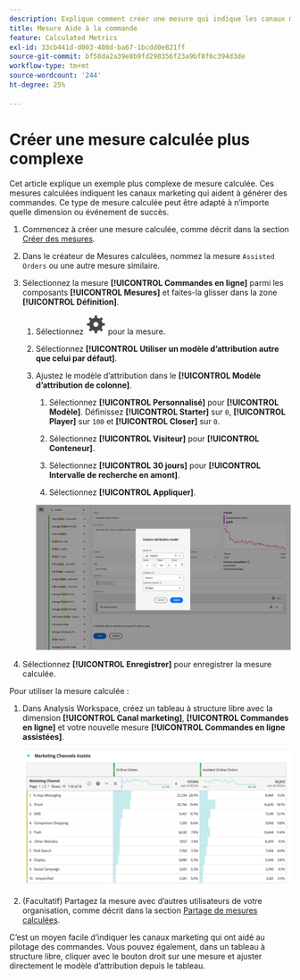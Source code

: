 ```yaml
---
description: Explique comment créer une mesure qui indique les canaux marketing aidant au pilotage des commandes. Cette procédure peut être adaptée à toute dimension ou tout événement de succès.
title: Mesure Aide à la commande
feature: Calculated Metrics
exl-id: 33cb441d-d003-408d-ba67-1bcdd0e821ff
source-git-commit: bf58da2a39e8b9fd298356f23a9bf8f6c394d3de
workflow-type: tm+mt
source-wordcount: '244'
ht-degree: 25%

---
```


# Créer une mesure calculée plus complexe

Cet article explique un exemple plus complexe de mesure calculée. Ces mesures calculées indiquent les canaux marketing qui aident à générer des commandes. Ce type de mesure calculée peut être adapté à n’importe quelle dimension ou événement de succès.

1. Commencez à créer une mesure calculée, comme décrit dans la section [Créer des mesures](/help/components/c-calcmetrics/c-workflow/cm-workflow/c-build-metrics/cm-build-metrics.md).

1. Dans le créateur de Mesures calculées, nommez la mesure `Assisted Orders` ou une autre mesure similaire.

1. Sélectionnez la mesure **[!UICONTROL Commandes en ligne]** parmi les composants **[!UICONTROL Mesures]** et faites-la glisser dans la zone **[!UICONTROL Définition]**.

   1. Sélectionnez ![Paramètre](/help/assets/icons/Setting.svg) pour la mesure.
   1. Sélectionnez **[!UICONTROL Utiliser un modèle d’attribution autre que celui par défaut]**.
   1. Ajustez le modèle d’attribution dans le **[!UICONTROL Modèle d’attribution de colonne]**.
      1. Sélectionnez **[!UICONTROL Personnalisé]** pour **[!UICONTROL Modèle]**. Définissez **[!UICONTROL Starter]** sur `0`, **[!UICONTROL Player]** sur `100` et **[!UICONTROL Closer]** sur `0`.
      1. Sélectionnez **[!UICONTROL Visiteur]** pour **[!UICONTROL Conteneur]**.
      1. Sélectionnez **[!UICONTROL 30 jours]** pour **[!UICONTROL Intervalle de recherche en amont]**.

      1. Sélectionnez **[!UICONTROL Appliquer]**.

      ![ Modèle d’attribution de colonne ](assets/complex-calculated-metric.png)

1. Sélectionnez **[!UICONTROL Enregistrer]** pour enregistrer la mesure calculée.

Pour utiliser la mesure calculée :

1. Dans Analysis Workspace, créez un tableau à structure libre avec la dimension **[!UICONTROL Canal marketing]**, **[!UICONTROL Commandes en ligne]** et votre nouvelle mesure **[!UICONTROL Commandes en ligne assistées]**.

   ![Commandes en ligne assistées par canal marketing](assets/marketing-channel-assists.png)

1. (Facultatif) Partagez la mesure avec d’autres utilisateurs de votre organisation, comme décrit dans la section [Partage de mesures calculées](/help/components/c-calcmetrics/c-workflow/cm-workflow/cm-sharing.md).

C’est un moyen facile d’indiquer les canaux marketing qui ont aidé au pilotage des commandes. Vous pouvez également, dans un tableau à structure libre, cliquer avec le bouton droit sur une mesure et ajuster directement le modèle d’attribution depuis le tableau.
